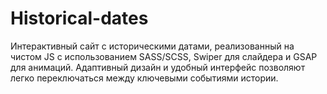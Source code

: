 # Historical-dates
Интерактивный сайт с историческими датами, реализованный на чистом JS с использованием SASS/SCSS, Swiper для слайдера и GSAP для анимаций. Адаптивный дизайн и удобный интерфейс позволяют легко переключаться между ключевыми событиями истории.
